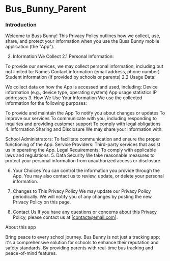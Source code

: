 # Bus_Bunny_Parent


### Introduction
Welcome to Buss Bunny! This Privacy Policy outlines how we collect, use, share, and protect your information when you use the Buss Bunny mobile application (the "App").

2. Information We Collect
2.1 Personal Information:

To provide our services, we may collect personal information, including but not limited to:
Names
Contact information (email address, phone number)
Student information (if provided by schools or parents)
2.2 Usage Data:

We collect data on how the App is accessed and used, including:
Device information (e.g., device type, operating system)
App usage statistics
IP addresses
3. How We Use Your Information
We use the collected information for the following purposes:

To provide and maintain the App
To notify you about changes or updates
To improve our services
To communicate with you, including responding to inquiries and providing customer support
To comply with legal obligations
4. Information Sharing and Disclosure
We may share your information with:

School Administrators: To facilitate communication and ensure the proper functioning of the App.
Service Providers: Third-party services that assist us in operating the App.
Legal Requirements: To comply with applicable laws and regulations.
5. Data Security
We take reasonable measures to protect your personal information from unauthorized access or disclosure.

6. Your Choices
You can control the information you provide through the App. You may also contact us to review, update, or delete your personal information.

7. Changes to This Privacy Policy
We may update our Privacy Policy periodically. We will notify you of any changes by posting the new Privacy Policy on this page.

8. Contact Us
If you have any questions or concerns about this Privacy Policy, please contact us at [contact@email.com].


About this app

Bring peace to every school journey.
Bus Bunny is not just a tracking app; it's a comprehensive solution for schools to enhance their reputation and safety standards. By providing parents with real-time bus tracking and peace-of-mind features.
